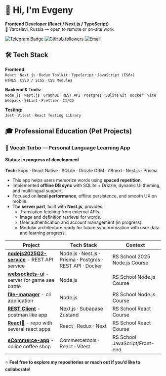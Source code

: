 # 👋 Hi, I'm Evgeny  

**Frontend Developer (React / Next.js / TypeScript)**  
📍 Yaroslavl, Russia — open to remote or on-site work  

[![Telegram Badge](https://img.shields.io/badge/Telegram-@tutel__fellow-blue?logo=telegram&logoColor=white)](https://t.me/tutel_fellow)
[![GitHub followers](https://img.shields.io/github/followers/siloksan?label=Follow&style=social)](https://github.com/siloksan)
[![Email](https://img.shields.io/badge/Email-tutel07%40gmail.com-red?logo=gmail&logoColor=white)](mailto:tutel07@gmail.com)

## 🛠️ Tech Stack

**Frontend:**  
`React` · `Next.js` · `Redux Toolkit` · `TypeScript` · `JavaScript (ES6+)`  
`HTML5` · `CSS3 / SCSS` · `CSS Modules`

**Backend & Tools:**  
`Node.js` · `Nest.js` · `GraphQL` · `REST API` · `Postgres` · `SQlite`
`Git` · `Docker` · `Vite` · `Webpack` · `ESLint` · `Prettier` · `CI/CD`

**Testing:**  
`Jest` · `Vitest` · `React Testing Library`

## 🎓 Professional Education (Pet Projects)

### 🧠 **[Vocab Turbo](https://github.com/siloksan/vocab-turbo)** — Personal Language Learning App  
#### Status: in progress of development  
**Tech:** Expo · React Native · SQLite · Drizzle ORM · i18next · Nest.js · Prisma  

- This app helps users memorize words using **spaced repetition**.  
- Implemented **offline DB sync** with SQLite + Drizzle, dynamic UI theming, and multilingual support.  
- Focused on **local performance**, offline persistence, and smooth UX on mobile.  
- The **server part**, built with **Nest.js**, provides:
  - Translation fetching from external APIs.  
  - Image and definition retrieval for words.  
  - User authentication and account management (in progress).  
  - Modular architecture ready for future synchronization with user data and learning progress.  

| Project | Tech Stack | Context |
|----------|-------------|--------|
| **[nodejs2025Q2-service](https://github.com/siloksan/nodejs2025Q2-service)** - REST API service | Node.js · Nest.js · Prisma · Postgres · REST API · Docker | RS School 2025 Node.js Course |
| **[websockets-ui](https://github.com/siloksan/websockets-ui)** - server for game sea battle | Node.js | RS School Node.js Course |
| **[file-manager](https://github.com/siloksan/file-manager)** - cli application  | Node.js | RS School Node.js Course |
| **[REST Client](https://github.com/siloksan/rest-client-app)** - postman like app | Next.js · Subapase · Zustand | RS School React Course |
| **[React🌟](https://github.com/siloksan/react2025q1)** - repo with several react apps | React · Redux · Next| RS School React Course |
| **[eCommerce-app](https://github.com/siloksan/eCommerce-app)** - online coffee shop | Commercetools · React · Vitest | RS School JavaScript/Front-end |

⭐️ **Feel free to explore my repositories or reach out if you’d like to collaborate!**
